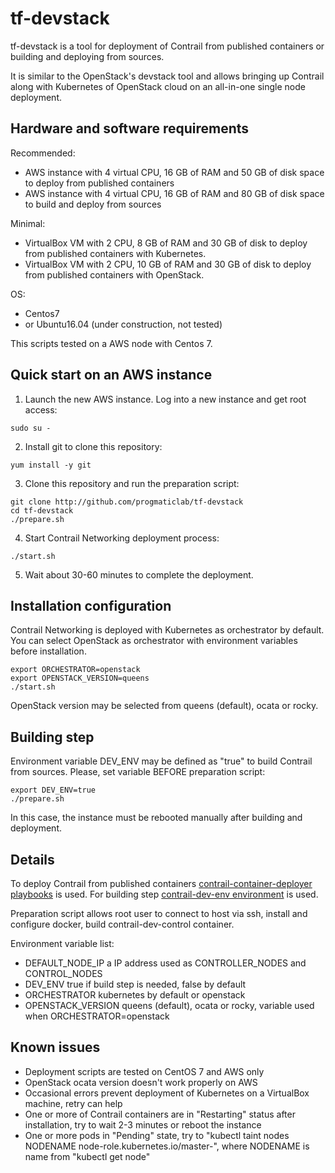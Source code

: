 # tf-devstack

tf-devstack is a tool for deployment of Contrail from published containers or building and deploying from sources.

It is similar to the OpenStack's devstack tool and
allows bringing up Contrail along with Kubernetes of OpenStack cloud on an all-in-one single node deployment.

## Hardware and software requirements

Recommended:
- AWS instance with 4 virtual CPU, 16 GB of RAM and 50 GB of disk space to deploy from published containers
- AWS instance with 4 virtual CPU, 16 GB of RAM and 80 GB of disk space to build and deploy from sources

Minimal:
- VirtualBox VM with 2 CPU, 8 GB of RAM and 30 GB of disk to deploy from published containers with Kubernetes.
- VirtualBox VM with 2 CPU, 10 GB of RAM and 30 GB of disk to deploy from published containers with OpenStack.

OS:
- Centos7
- or Ubuntu16.04 (under construction, not tested)

This scripts tested on a AWS node with Centos 7.

## Quick start on an AWS instance

1. Launch the new AWS instance. Log into a new instance and get root access:

```
sudo su -
```

2. Install git to clone this repository:

```
yum install -y git
```

3. Clone this repository and run the preparation script:

```
git clone http://github.com/progmaticlab/tf-devstack
cd tf-devstack
./prepare.sh
```

4. Start Contrail Networking deployment process:

```
./start.sh
```

5. Wait about 30-60 minutes to complete the deployment.

## Installation configuration

Contrail Networking is deployed with Kubernetes as orchestrator by default.
You can select OpenStack as orchestrator with environment variables before installation.

```
export ORCHESTRATOR=openstack
export OPENSTACK_VERSION=queens
./start.sh
```

OpenStack version may be selected from queens (default), ocata or rocky.

## Building step

Environment variable DEV_ENV may be defined as "true" to build Contrail from sources.
Please, set variable BEFORE preparation script:

```
export DEV_ENV=true
./prepare.sh
```

In this case, the instance must be rebooted manually after building and deployment.

## Details

To deploy Contrail from published containers
[contrail-container-deployer playbooks](https://github.com/Juniper/contrail-ansible-deployer) is used. For building step
[contrail-dev-env environment](https://github.com/Juniper/contrail-dev-env) is used.

Preparation script allows root user to connect to host via ssh, install and configure docker,
build contrail-dev-control container.

Environment variable list:
- DEFAULT_NODE_IP a IP address used as CONTROLLER_NODES and CONTROL_NODES
- DEV_ENV true if build step is needed, false by default
- ORCHESTRATOR kubernetes by default or openstack
- OPENSTACK_VERSION queens (default), ocata or rocky, variable used when ORCHESTRATOR=openstack

## Known issues

- Deployment scripts are tested on CentOS 7 and AWS only
- OpenStack ocata version doesn't work properly on AWS
- Occasional errors prevent deployment of Kubernetes on a VirtualBox machine, retry can help
- One or more of Contrail containers are in "Restarting" status after installation,
try to wait 2-3 minutes or reboot the instance
- One or more pods in "Pending" state, try to "kubectl taint nodes NODENAME node-role.kubernetes.io/master-",
where NODENAME is name from "kubectl get node"
